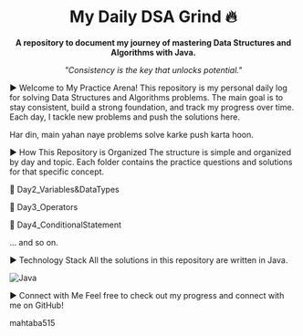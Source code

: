 <h1 align="center">
My Daily DSA Grind 🔥
</h1>

<p align="center">
<strong>A repository to document my journey of mastering Data Structures and Algorithms with Java.</strong>
</p>

<p align="center">
<i>"Consistency is the key that unlocks potential."</i>
</p>

► Welcome to My Practice Arena!
This repository is my personal daily log for solving Data Structures and Algorithms problems. The main goal is to stay consistent, build a strong foundation, and track my progress over time. Each day, I tackle new problems and push the solutions here.

Har din, main yahan naye problems solve karke push karta hoon.

► How This Repository is Organized
The structure is simple and organized by day and topic. Each folder contains the practice questions and solutions for that specific concept.

📁 Day2_Variables&DataTypes

📁 Day3_Operators

📁 Day4_ConditionalStatement

... and so on.

► Technology Stack
All the solutions in this repository are written in Java.

<p align="left">
<img src="https://img.shields.io/badge/Java-ED8B00?style=for-the-badge&logo=openjdk&logoColor=white" alt="Java"/>
</p>

► Connect with Me
Feel free to check out my progress and connect with me on GitHub!

mahtaba515
